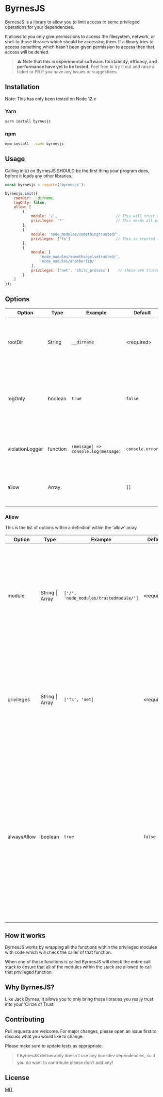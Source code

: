 # ByrnesJS

ByrnesJS is a library to allow you to limit access to some privileged operations for your dependencies.

It allows to you only give permissions to access the filesystem, network, or shell to those libraries which should be accessing them. If a library tries to access something which hasn't been given permission to access then that access will be denied.

> :warning: **Note that this is experimental software. Its stability, efficacy, and performance have yet to be tested.** Feel free to try it out and raise a ticket or PR if you have any issues or suggestions.

## Installation

Note: This has only been tested on Node 12.x

### Yarn
```bash
yarn install byrnesjs
```

### npm
```bash
npm install --save byrnesjs
```

## Usage
Calling init() on ByrnesJS SHOULD be the first thing your program does, before it loads any other libraries.

```js
const byrnesjs = require('byrnesjs');

byrnesjs.init({
    rootDir: __dirname,
    logOnly: false,
    allow: [
        {
            module: '/',                           // This will trust all code in the current project (excluding node_modules)
            privileges: '*'                        // This means all privileges
        },
        {
            module: 'node_modules/somethingtrusted/',
            privileges: ['fs']                     // This is trusted to only use the filesystem
        },
        {
            module: [
                'node_modules/somethingelsetrusted/',
                'node_modules/anotherlib/'
            ],
            privileges: ['net', 'child_process']    // These are trusted to use both the network and shell
        }
    ]
});
```

## Options

Option  | Type | Example | Default | Description
--------|------|---------|---------|------------
rootDir | String | `__dirname` | \<required> | This is the root directory which will be used for path based allow entries.
logOnly | boolean | `true` | `false` | If set to `true` then any violations will only be logged. If `false` then violations will throw an `Error`
violationLogger | function | `(message) => console.log(message)` | `console.error` | A callback function to which violation messages will be sent.
allow | Array | <see usage example> | `[]` | Sets the list of trusted libraries (and code) - see below

### Allow

This is the list of options within a definition within the 'allow' array

Option  | Type | Example | Default | Description
--------|------|---------|---------|------------
module | String \| Array | `['/', 'node_modules/trustedmodule/']` | \<required> | Either a single string or array of strings to specify the module to allow. If it begins with `node_modules` then it is treated specially and will apply to that module. Otherwise it points to a path relative to `rootDir`
privileges | String \| Array | `['fs', 'net]` | \<required> | Defines the privileges to be allowed. Should either be the string `'*'` which means allow all privileges, or an array containing one or more of the privileged module names: `net`, `fs`, or `child_process`
alwaysAllow | boolean | `true` | `false` | Normally the entire call stack needs to be trusted in order for the call to be allowed. However, if one of the entries has `alwaysAllow` set to `true` then the call will be allowed even if there are untrusted entries further down the stack. This should be used sparingly as it allows a path for untrusted code to call privileged functions.

## How it works
ByrnesJS works by wrapping all the functions within the privileged modules with code which will check the caller of that function.

When one of those functions is called ByrnesJS will check the entire call stack to ensure that all of the modules within the stack are allowed to call that privileged function.

## Why ByrnesJS?
Like Jack Byrnes, it allows you to only bring those libraries you really trust into your 'Circle of Trust'

## Contributing
Pull requests are welcome. For major changes, please open an issue first to discuss what you would like to change.

Please make sure to update tests as appropriate.

> :exclamation: ByrnesJS deliberately doesn't use any non-dev dependencies, so if you do want to contribute please don't add any!

## License
[MIT](https://choosealicense.com/licenses/mit/)
